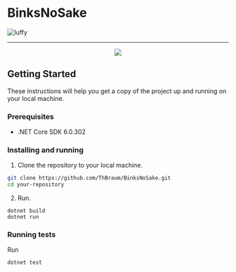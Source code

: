 # BinksNoSake

![luffy](https://github.com/ThBraum/Images-for-GitHub/assets/85642694/bd78e977-cf92-4396-90d0-f7769c65b62c)

***
<p align="center">
  <img src="https://github.com/ThBraum/BinksNoSake/assets/85642694/899b90c6-1d27-4a94-8be9-2b20a68c4a42"/>
</p>

## Getting Started

These instructions will help you get a copy of the project up and running on your local machine.

### Prerequisites

- .NET Core SDK 6.0.302

### Installing and running

1. Clone the repository to your local machine.

```bash
git clone https://github.com/ThBraum/BinksNoSake.git
cd your-repository
```


2. Run.
```console
dotnet build
dotnet run
```

### Running tests

Run 
```console
dotnet test
```
